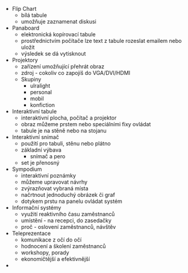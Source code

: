 - Flip Chart
	- bílá tabule
	- umožňuje zaznamenat diskusi
- Panaboard
	- elektronická kopírovací tabule
	- prostřednictvím počítače lze text z tabule rozeslat emailem nebo uložit
	- výsledek se dá vytisknout
- Projektory
	- zařízení umožňující přehrát obraz
	- zdroj - cokoliv co zapojíš do VGA/DVI/HDMI
	- Skupiny
		- ulralight
		- personal
		- mobil
		- konfiction
- Interaktivní tabule
	- interaktivní plocha, počítač a projektor
	- obraz můžeme prstem nebo speciálními fixy ovládat
	- tabule je na stěně nebo na stojanu
- Interaktivní snímač
	- použití pro tabuli, stěnu nebo plátno
	- základní výbava
		- snímač a pero
	- set je přenosný
- Sympodium
	- interaktivní poznámky
	- můžeme upravovat návrhy
	- zvýrazňovat vybraná místa
	- načrtnout jednoduchý obrázek či graf
	- dotykem prstu na panelu ovládat systém
- Informační systémy
	- využití reaktivního času zaměstnanců
	- umístění - na recepci, do zasedačky
	- proč - oslovení zaměstnanců, návštěv
- Teleprezentace
	- komunikace z očí do očí
	- hodnocení a školení zaměstnanců
	- workshopy, porady
	- ekonomičtější a efektivnější
- 